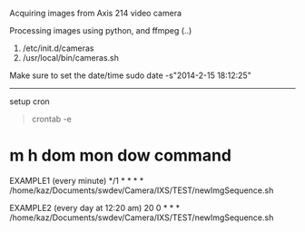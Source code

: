 Acquiring images from Axis 214 video camera

Processing images using python, and ffmpeg (..)

1. /etc/init.d/cameras
2. /usr/local/bin/cameras.sh

Make sure to set the date/time
sudo date -s"2014-2-15 18:12:25"

-------------------
setup cron 
>crontab -e
# m h  dom mon dow   command

EXAMPLE1 (every minute)
*/1 * * * * /home/kaz/Documents/swdev/Camera/IXS/TEST/newImgSequence.sh

EXAMPLE2 (every day at 12:20 am)
20 0 * * * /home/kaz/Documents/swdev/Camera/IXS/TEST/newImgSequence.sh

